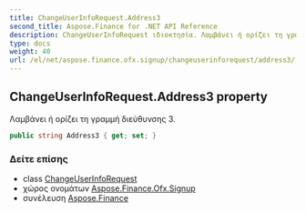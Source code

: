 ```yaml
---
title: ChangeUserInfoRequest.Address3
second_title: Aspose.Finance for .NET API Reference
description: ChangeUserInfoRequest ιδιοκτησία. Λαμβάνει ή ορίζει τη γραμμή διεύθυνσης 3.
type: docs
weight: 40
url: /el/net/aspose.finance.ofx.signup/changeuserinforequest/address3/
---
```

## ChangeUserInfoRequest.Address3 property

Λαμβάνει ή ορίζει τη γραμμή διεύθυνσης 3.

```csharp
public string Address3 { get; set; }
```

### Δείτε επίσης

* class [ChangeUserInfoRequest](../)
* χώρος ονομάτων [Aspose.Finance.Ofx.Signup](../../changeuserinforequest/)
* συνέλευση [Aspose.Finance](../../../)


